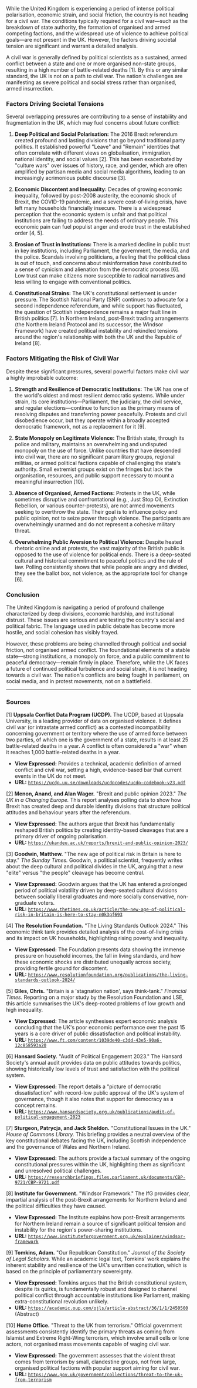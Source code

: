 While the United Kingdom is experiencing a period of intense political polarisation, economic strain, and social friction, the country is not heading for a civil war. The conditions typically required for a civil war—such as the breakdown of state authority, the formation of organised and armed competing factions, and the widespread use of violence to achieve political goals—are not present in the UK. However, the factors driving societal tension are significant and warrant a detailed analysis.

A civil war is generally defined by political scientists as a sustained, armed conflict between a state and one or more organised non-state groups, resulting in a high number of battle-related deaths [1]. By this or any similar standard, the UK is not on a path to civil war. The nation's challenges are manifesting as severe political and social stress rather than organised, armed insurrection.

### **Factors Driving Societal Tensions**

Several overlapping pressures are contributing to a sense of instability and fragmentation in the UK, which may fuel concerns about future conflict:

1.  **Deep Political and Social Polarisation:** The 2016 Brexit referendum created profound and lasting divisions that go beyond traditional party politics. It established powerful "Leave" and "Remain" identities that often correlate with different views on globalisation, immigration, national identity, and social values [2]. This has been exacerbated by "culture wars" over issues of history, race, and gender, which are often amplified by partisan media and social media algorithms, leading to an increasingly acrimonious public discourse [3].

2.  **Economic Discontent and Inequality:** Decades of growing economic inequality, followed by post-2008 austerity, the economic shock of Brexit, the COVID-19 pandemic, and a severe cost-of-living crisis, have left many households financially insecure. There is a widespread perception that the economic system is unfair and that political institutions are failing to address the needs of ordinary people. This economic pain can fuel populist anger and erode trust in the established order [4, 5].

3.  **Erosion of Trust in Institutions:** There is a marked decline in public trust in key institutions, including Parliament, the government, the media, and the police. Scandals involving politicians, a feeling that the political class is out of touch, and concerns about misinformation have contributed to a sense of cynicism and alienation from the democratic process [6]. Low trust can make citizens more susceptible to radical narratives and less willing to engage with conventional politics.

4.  **Constitutional Strains:** The UK's constitutional settlement is under pressure. The Scottish National Party (SNP) continues to advocate for a second independence referendum, and while support has fluctuated, the question of Scottish independence remains a major fault line in British politics [7]. In Northern Ireland, post-Brexit trading arrangements (the Northern Ireland Protocol and its successor, the Windsor Framework) have created political instability and rekindled tensions around the region's relationship with both the UK and the Republic of Ireland [8].

### **Factors Mitigating the Risk of Civil War**

Despite these significant pressures, several powerful factors make civil war a highly improbable outcome:

1.  **Strength and Resilience of Democratic Institutions:** The UK has one of the world's oldest and most resilient democratic systems. While under strain, its core institutions—Parliament, the judiciary, the civil service, and regular elections—continue to function as the primary means of resolving disputes and transferring power peacefully. Protests and civil disobedience occur, but they operate within a broadly accepted democratic framework, not as a replacement for it [9].

2.  **State Monopoly on Legitimate Violence:** The British state, through its police and military, maintains an overwhelming and undisputed monopoly on the use of force. Unlike countries that have descended into civil war, there are no significant paramilitary groups, regional militias, or armed political factions capable of challenging the state's authority. Small extremist groups exist on the fringes but lack the organisation, resources, and public support necessary to mount a meaningful insurrection [10].

3.  **Absence of Organised, Armed Factions:** Protests in the UK, while sometimes disruptive and confrontational (e.g., Just Stop Oil, Extinction Rebellion, or various counter-protests), are not armed movements seeking to overthrow the state. Their goal is to influence policy and public opinion, not to seize power through violence. The participants are overwhelmingly unarmed and do not represent a cohesive military threat.

4.  **Overwhelming Public Aversion to Political Violence:** Despite heated rhetoric online and at protests, the vast majority of the British public is opposed to the use of violence for political ends. There is a deep-seated cultural and historical commitment to peaceful politics and the rule of law. Polling consistently shows that while people are angry and divided, they see the ballot box, not violence, as the appropriate tool for change [6].

### **Conclusion**

The United Kingdom is navigating a period of profound challenge characterized by deep divisions, economic hardship, and institutional distrust. These issues are serious and are testing the country's social and political fabric. The language used in public debate has become more hostile, and social cohesion has visibly frayed.

However, these problems are being channelled through political and social friction, not organised armed conflict. The foundational elements of a stable state—strong institutions, a monopoly on force, and a public commitment to peaceful democracy—remain firmly in place. Therefore, while the UK faces a future of continued political turbulence and social strain, it is not heading towards a civil war. The nation's conflicts are being fought in parliament, on social media, and in protest movements, not on a battlefield.

---
### **Sources**

[1] **Uppsala Conflict Data Program (UCDP).** The UCDP, based at Uppsala University, is a leading provider of data on organised violence. It defines civil war (or intrastate armed conflict) as a contested incompatibility concerning government or territory where the use of armed force between two parties, of which one is the government of a state, results in at least 25 battle-related deaths in a year. A conflict is often considered a "war" when it reaches 1,000 battle-related deaths in a year.
*   **View Expressed:** Provides a technical, academic definition of armed conflict and civil war, setting a high, evidence-based bar that current events in the UK do not meet.
*   **URL:** [`https://ucdp.uu.se/downloads/ucdpcodes/ucdp-codebook-v23.pdf`](https://ucdp.uu.se/downloads/ucdpcodes/ucdp-codebook-v23.pdf)

[2] **Menon, Anand, and Alan Wager.** "Brexit and public opinion 2023." *The UK in a Changing Europe.* This report analyses polling data to show how Brexit has created deep and durable identity divisions that structure political attitudes and behaviour years after the referendum.
*   **View Expressed:** The authors argue that Brexit has fundamentally reshaped British politics by creating identity-based cleavages that are a primary driver of ongoing polarisation.
*   **URL:** [`https://ukandeu.ac.uk/reports/brexit-and-public-opinion-2023/`](https://ukandeu.ac.uk/reports/brexit-and-public-opinion-2023/)

[3] **Goodwin, Matthew.** "The new age of political risk in Britain is here to stay." *The Sunday Times.* Goodwin, a political scientist, frequently writes about the deep cultural and political divides in the UK, arguing that a new "elite" versus "the people" cleavage has become central.
*   **View Expressed:** Goodwin argues that the UK has entered a prolonged period of political volatility driven by deep-seated cultural divisions between socially liberal graduates and more socially conservative, non-graduate voters.
*   **URL:** [`https://www.thetimes.co.uk/article/the-new-age-of-political-risk-in-britain-is-here-to-stay-n0k3qf693`](https://www.thetimes.co.uk/article/the-new-age-of-political-risk-in-britain-is-here-to-stay-n0k3qf693)

[4] **The Resolution Foundation.** "The Living Standards Outlook 2024." This economic think tank provides detailed analysis of the cost-of-living crisis and its impact on UK households, highlighting rising poverty and inequality.
*   **View Expressed:** The Foundation presents data showing the immense pressure on household incomes, the fall in living standards, and how these economic shocks are distributed unequally across society, providing fertile ground for discontent.
*   **URL:** [`https://www.resolutionfoundation.org/publications/the-living-standards-outlook-2024/`](https://www.resolutionfoundation.org/publications/the-living-standards-outlook-2024/)

[5] **Giles, Chris.** "Britain is a 'stagnation nation', says think-tank." *Financial Times.* Reporting on a major study by the Resolution Foundation and LSE, this article summarises the UK's deep-rooted problems of low growth and high inequality.
*   **View Expressed:** The article synthesises expert economic analysis concluding that the UK's poor economic performance over the past 15 years is a core driver of public dissatisfaction and political instability.
*   **URL:** [`https://www.ft.com/content/1039de40-c3dd-43e5-90a6-12c858593a20`](https://www.ft.com/content/1039de40-c3dd-43e5-90a6-12c858593a20)

[6] **Hansard Society.** "Audit of Political Engagement 2023." The Hansard Society's annual audit provides data on public attitudes towards politics, showing historically low levels of trust and satisfaction with the political system.
*   **View Expressed:** The report details a "picture of democratic dissatisfaction" with record-low public approval of the UK's system of governance, though it also notes that support for democracy as a concept remains.
*   **URL:** [`https://www.hansardsociety.org.uk/publications/audit-of-political-engagement-2023`](https://www.hansardsociety.org.uk/publications/audit-of-political-engagement-2023)

[7] **Sturgeon, Patrycja, and Jack Sheldon.** "Constitutional Issues in the UK." *House of Commons Library.* This briefing provides a neutral overview of the key constitutional debates facing the UK, including Scottish independence and the governance of Wales and Northern Ireland.
*   **View Expressed:** The authors provide a factual summary of the ongoing constitutional pressures within the UK, highlighting them as significant and unresolved political challenges.
*   **URL:** [`https://researchbriefings.files.parliament.uk/documents/CBP-9721/CBP-9721.pdf`](https://researchbriefings.files.parliament.uk/documents/CBP-9721/CBP-9721.pdf)

[8] **Institute for Government.** "Windsor Framework." The IfG provides clear, impartial analysis of the post-Brexit arrangements for Northern Ireland and the political difficulties they have caused.
*   **View Expressed:** The Institute explains how post-Brexit arrangements for Northern Ireland remain a source of significant political tension and instability for the region's power-sharing institutions.
*   **URL:** [`https://www.instituteforgovernment.org.uk/explainer/windsor-framework`](https://www.instituteforgovernment.org.uk/explainer/windsor-framework)

[9] **Tomkins, Adam.** "Our Republican Constitution." *Journal of the Society of Legal Scholars.* While an academic legal text, Tomkins' work explains the inherent stability and resilience of the UK's unwritten constitution, which is based on the principle of parliamentary sovereignty.
*   **View Expressed:** Tomkins argues that the British constitutional system, despite its quirks, is fundamentally robust and designed to channel political conflict through accountable institutions like Parliament, making extra-constitutional revolution unlikely.
*   **URL:** [`https://academic.oup.com/ojls/article-abstract/36/1/1/2450500`](https://academic.oup.com/ojls/article-abstract/36/1/1/2450500) (Abstract)

[10] **Home Office.** "Threat to the UK from terrorism." Official government assessments consistently identify the primary threats as coming from Islamist and Extreme Right-Wing terrorism, which involve small cells or lone actors, not organised mass movements capable of waging civil war.
*   **View Expressed:** The government assesses that the violent threat comes from terrorism by small, clandestine groups, not from large, organised political factions with popular support aiming for civil war.
*   **URL:** [`https://www.gov.uk/government/collections/threat-to-the-uk-from-terrorism`](https://www.gov.uk/government/collections/threat-to-the-uk-from-terrorism)